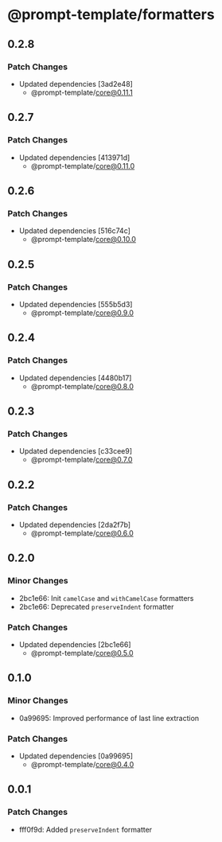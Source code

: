 # @prompt-template/formatters

## 0.2.8

### Patch Changes

- Updated dependencies [3ad2e48]
  - @prompt-template/core@0.11.1

## 0.2.7

### Patch Changes

- Updated dependencies [413971d]
  - @prompt-template/core@0.11.0

## 0.2.6

### Patch Changes

- Updated dependencies [516c74c]
  - @prompt-template/core@0.10.0

## 0.2.5

### Patch Changes

- Updated dependencies [555b5d3]
  - @prompt-template/core@0.9.0

## 0.2.4

### Patch Changes

- Updated dependencies [4480b17]
  - @prompt-template/core@0.8.0

## 0.2.3

### Patch Changes

- Updated dependencies [c33cee9]
  - @prompt-template/core@0.7.0

## 0.2.2

### Patch Changes

- Updated dependencies [2da2f7b]
  - @prompt-template/core@0.6.0

## 0.2.0

### Minor Changes

- 2bc1e66: Init `camelCase` and `withCamelCase` formatters
- 2bc1e66: Deprecated `preserveIndent` formatter

### Patch Changes

- Updated dependencies [2bc1e66]
  - @prompt-template/core@0.5.0

## 0.1.0

### Minor Changes

- 0a99695: Improved performance of last line extraction

### Patch Changes

- Updated dependencies [0a99695]
  - @prompt-template/core@0.4.0

## 0.0.1

### Patch Changes

- fff0f9d: Added `preserveIndent` formatter
